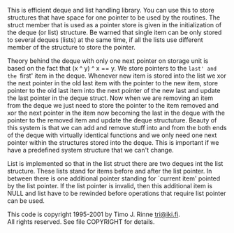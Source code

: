 This is efficient deque and list handling library.  You can use this
to store structures that have space for one pointer to be used by the
routines.  The struct member that is used as a pointer store is given
in the initialization of the deque (or list) structure.  Be warned
that single item can be only stored to several deques (lists) at the
same time, if all the lists use different member of the structure to
store the pointer.

Theory behind the deque with only one next pointer on storage unit is
based on the fact that (x ^ y) ^ x == y.  We store pointers to the
`last' and the `first' item in the deque.  Whenever new item is stored
into the list we xor the next pointer in the old last item with the
pointer to the new item, store pointer to the old last item into the
next pointer of the new last and update the last pointer in the deque
struct.  Now when we are removing an item from the deque we just need
to store the pointer to the item removed and xor the next pointer in
the item now becoming the last in the deque with the pointer to the
removed item and update the deque structuture.  Beauty of this system
is that we can add and remove stuff into and from the both ends of the
deque with virtually identical functions and we only need one next
pointer within the structures stored into the deque.  This is
important if we have a predefined system structure that we can't
change.

List is implemented so that in the list struct there are two deques
int the list structure.  These lists stand for items before and after
the list pointer.  In between there is one additional pointer standing
for `current item' pointed by the list pointer.  If the list pointer
is invalid, then this additional item is NULL and list have to be
rewinded before operations that require list pointer can be used.

This code is copyright 1995-2001 by Timo J. Rinne <tri@iki.fi>.  
All rights reserved.  See file COPYRIGHT for details.
